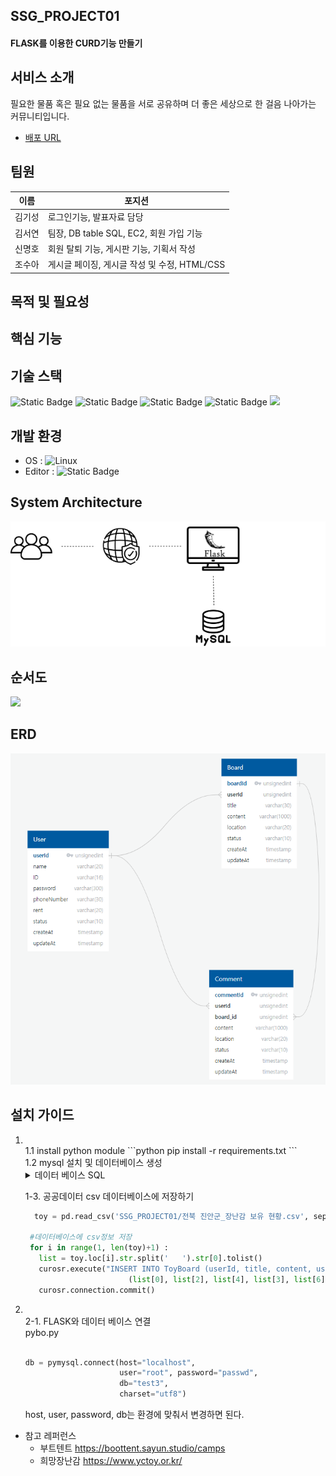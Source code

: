 ## SSG_PROJECT01
#### FLASK를 이용한 CURD기능 만들기

## 서비스 소개
필요한 물품 혹은 필요 없는 물품을 서로 공유하며 더 좋은 세상으로 한 걸음 나아가는 커뮤니티입니다.

- [배포 URL](https://first-step.shop)
  
## 팀원
|이름|포지션|
|:---:|---|
|김기성|로그인기능, 발표자료 담당|
|김서연|팀장, DB table SQL, EC2, 회원 가입 기능|
|신명호|회원 탈퇴 기능, 게시판 기능, 기획서 작성|
|조수아|게시글 페이징, 게시글 작성 및 수정, HTML/CSS|

## 목적 및 필요성

## 핵심 기능

## 기술 스택
![Static Badge](https://img.shields.io/badge/Python3-3776AB?logo=Python&logoColor=%23FFFFFF) ![Static Badge](https://img.shields.io/badge/HTML5-E34F26?logo=HTML5&logoColor=%23FFFFFF) ![Static Badge](https://img.shields.io/badge/Flask-000000?logo=Flask&logoColor=%23FFFFFF) ![Static Badge](https://img.shields.io/badge/AWS-FF9900?logo=Amazon%20AWS&logoColor=%23FFFFFF) <img src="https://img.shields.io/badge/MySQL-4479A1?style=flat-square&logo=MySQL&logoColor=white"/>

## 개발 환경
- OS : ![Linux](https://img.shields.io/badge/Linux-FCC624?style=for-the-badge&logo=linux&logoColor=black)
- Editor : ![Static Badge](https://img.shields.io/badge/VSCode-007ACC?logo=Visual%20Studio%20Code&logoColor=%23FFFFFF)

## System Architecture
<img src='/architecture.png' />

## 순서도
<img src='/flow.jpeg' />


## ERD
<img src='/ERD.png' />

## 설치 가이드
1. <br>
    1.1 install python module 
    ```python
    pip install -r requirements.txt
    ```
    <br>
    1.2 mysql 설치 및 데이터베이스 생성
    <details>
    <summary>데이터 베이스 SQL</summary>
    <div markdown="1">

    ```sql
    create database test3;
    
    use test3;
    
    CREATE TABLE `User` (
        `userId` int unsigned AUTO_INCREMENT NOT NULL ,
        `name` varchar(20)  NOT NULL ,
        `ID` varchar(16)  NOT NULL ,
        `password` varchar(300)  NOT NULL ,
        `phoneNumber` varchar(30)  NOT NULL ,
        `rent` varchar(20) NULL ,
        `status` varchar(10) default 'active' NOT NULL ,
        `createAt` timestamp default CURRENT_TIMESTAMP NOT NULL ,
        `updateAt` timestamp default CURRENT_TIMESTAMP NOT NULL ,
        PRIMARY KEY (
            `userId`
        )
    );
    
    CREATE TABLE `Board` (
        `boardId` int unsigned AUTO_INCREMENT NOT NULL ,
        `userId` int unsigned  NOT NULL ,
        `title` varchar(30)  NOT NULL ,
        `content` varchar(1000)  NOT NULL ,
        `location` varchar(20)  NOT NULL ,
        `status` varchar(10) default 'active' NOT NULL ,
        `createAt` timestamp default CURRENT_TIMESTAMP NOT NULL ,
        `updateAt` timestamp default CURRENT_TIMESTAMP NOT NULL ,
        PRIMARY KEY (
            `boardId`
        )
    );
    
    CREATE TABLE `Comment` (
        `commentId` int unsigned AUTO_INCREMENT NOT NULL ,
        `userId` int unsigned  NOT NULL ,
        `board_id` int unsigned  NOT NULL ,
        `content` varchar(1000)  NOT NULL ,
        `location` varchar(20)  NOT NULL ,
        `status` varchar(10) default 'active' NOT NULL ,
        `createAt` timestamp default CURRENT_TIMESTAMP NOT NULL ,
        `updateAt` timestamp default CURRENT_TIMESTAMP NOT NULL ,
        PRIMARY KEY (
            `commentId`
        )
    );

    CREATE TABLE `ToyBoard` (
    	`boardId` int unsigned AUTO_INCREMENT NOT NULL , 
    	`userId` int unsigned NOT NULL, 
    	`title` varchar(100) NOT NULL, 
    	`content` varchar(1000) NOT NULL, 
    	`userage` varchar(20) NOT NULL, 
    	`area` varchar(20) NOT NULL, 
    	`phoneNumber` varchar(30) NOT NULL,  
    	`rent` varchar(20) default '가능' NOT NULL, 
    	`status` varchar(10) default 'active' NOT NULL,
    	`createAt` timestamp default CURRENT_TIMESTAMP NOT NULL, 
    	`updateAt` timestamp default CURRENT_TIMESTAMP NOT NULL, 
    	PRIMARY KEY( `boardId` )
    );
    
    ALTER TABLE `Board` ADD CONSTRAINT `fk_Board_userId` FOREIGN KEY(`userId`)
    REFERENCES `User` (`userId`);
    
    ALTER TABLE `Comment` ADD CONSTRAINT `fk_Comment_userId` FOREIGN KEY(`userId`)
    REFERENCES `User` (`userId`);
    
    ALTER TABLE `Comment` ADD CONSTRAINT `fk_Comment_board_id` FOREIGN KEY(`board_id`)
    REFERENCES `Board` (`boardId`);
    ```
    
    </div>
    </details>

    1-3. 공공데이터 csv 데이터베이스에 저장하기
   ```python
     toy = pd.read_csv('SSG_PROJECT01/전북 진안군_장난감 보유 현황.csv', sep=',', index_col=0)

    #데이터베이스에 csv정보 저장
    for i in range(1, len(toy)+1) :
      list = toy.loc[i].str.split('   ').str[0].tolist()
      curosr.execute("INSERT INTO ToyBoard (userId, title, content, userage, area, phoneNumber) VALUES (1, CONCAT(%s,' - ',%s), %s, %s, '전북 진안군', %s);", 
                          (list[0], list[2], list[4], list[3], list[6]))
      curosr.connection.commit()
   ```

3. <br>
    2-1. FLASK와 데이터 베이스 연결<br>
    pybo.py <br><br>
    
    ```python
    db = pymysql.connect(host="localhost", 
                         user="root", password="passwd", 
                         db="test3",
                         charset="utf8")
    ```
   
    host, user, password, db는 환경에 맞춰서 변경하면 된다.



- 참고 레퍼런스
  - 부트텐트  https://boottent.sayun.studio/camps
  - 희망장난감 https://www.yctoy.or.kr/
    
    
